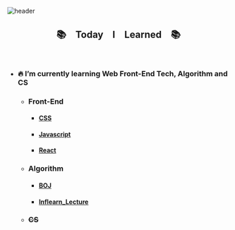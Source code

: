 ![header](https://capsule-render.vercel.app/api?type=waving&color=DDD5FC&height=170&section=header&text=Jaharim&fontColor=ffffff&fontSize=40)

<h2 align="center">📚　Today　I　Learned　📚</h2>

<br/>

- ### 🔥 I’m currently learning Web Front-End Tech, Algorithm and CS

  - ### Front-End

    - #### [CSS](https://github.com/Jaharim/TIL/tree/master/Front-End/CSS)
    - #### [Javascript](https://github.com/Jaharim/TIL/tree/master/Front-End/Javascript)
    - #### [React](https://github.com/Jaharim/TIL/tree/master/Front-End/React)

  - ### Algorithm

    - #### [BOJ](https://github.com/Jaharim/TIL/tree/master/Algorithm/BOJ)
    - #### [Inflearn_Lecture](https://github.com/Jaharim/TIL/tree/master/Algorithm/Inflearn_lecture)

  - ### ~~CS~~
